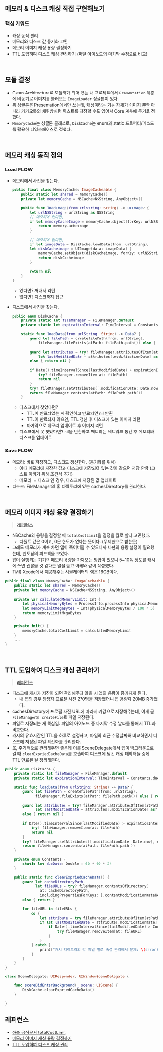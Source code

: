 ## 메모리 & 디스크 캐싱 직접 구현해보기
### 핵심 키워드
- 캐싱 동작 원리
- 메모리와 디스크 값 동기화 고민
- 메모리 이미지 캐싱 용량 결정하기
- TTL 도입하여 디스크 캐싱 관리하기 (파일 아이노드의 마지막 수정으로 비교)

<br>

## 모듈 결정
- Clean Architecture로 모듈화가 되어 있는 내 프로젝트에서 `Presentation` 계층에 비동기로 이미지를 불러오는 `ImageLoader` 싱글톤이 있다.
- 위 싱글톤은 Presentation에서만 쓰는데, 캐싱이라는 기능 자체가 이미지 뿐만 아니라 카카오톡의 채팅방처럼 텍스트를 저장할 수도 있어서 Core 계층에 두기로 정했다.
- `MemoryCache`는 싱글톤 클래스로, `DiskCache`는 enum과 static 프로퍼티/메소드를 활용한 네임스페이스로 정했다.

<br>

## 메모리 캐싱 동작 정의
### Load FLOW
- 메모리에서 사진을 찾는다.
	``` swift
	public final class MemoryCache: ImageCacheable {
		public static let shared = MemoryCache()
		private let memoryCache = NSCache<NSString, AnyObject>()
		
		public func loadImage(from urlString: String) -> UIImage? {
			let urlNSString = urlString as NSString
			// 메모리에 있다면,
			if let memoryCacheImage = memoryCache.object(forKey: urlNSString) as? UIImage {
				return memoryCacheImage
			}
			
			// 메모리에 없다면,
			if let imageData = DiskCache.loadData(from: urlString),
			let diskCacheimage = UIImage(data: imageData) {
				memoryCache.setObject(diskCacheimage, forKey: urlNSString)
				return diskCacheimage
			}
			
			return nil
		}
	}
	```
	- 있다면? 꺼내서 리턴
	- 없다면? 디스크까지 접근

- 디스크에서 사진을 찾는다.
	``` swift
	public enum DiskCache {
		private static let fileManager = FileManager.default
    	private static let expirationInterval: TimeInterval = Constants.dueDate

		static func loadData(from urlString: String) -> Data? {
			guard let filePath = createfilePath(from: urlString),
				fileManager.fileExists(atPath: filePath.path()) else { return nil }
			
			guard let attributes = try? fileManager.attributesOfItem(atPath: filePath.path()),
				let lastModifiedDate = attributes[.modificationDate] as? Date
			else { return nil }
			
			if Date().timeIntervalSince(lastModifiedDate) > expirationInterval {
				try? fileManager.removeItem(at: filePath)
				return nil
			}
			try? fileManager.setAttributes([.modificationDate: Date.now], ofItemAtPath: filePath.path())
			return fileManager.contents(atPath: filePath.path())
		}
	```
	- 디스크에서 찾았다면?
		- TTL이 만료되었는 지 확인하고 만료되면 nil 반환
        - TTL이 만료되지 않으면, TTL 갱신 후 디스크에 있는 이미지 리턴
        - 마지막으로 메모리 업데이트 후 이미지 리턴
	- 디스크에서 못 찾았다면? nil을 반환하고 메모리는 네트워크 통신 후 메모리와 디스크를 업데이트

### Save FLOW
- 메모리: 바로 저장하고, 디스크도 갱신한다. (동기화를 위해)
	- 이때 메모리에 저장한 값과 디스크에 저장되어 있는 값이 같으면 저장 안함 (코스트 아끼기 위해 조건식 추가)
	- 메모리 != 디스크 인 경우, 디스크에 저장된 값 업데이트
- 디스크: FileManager의 홈 디렉토리에 있는 cachesDirectory를 관리한다.

<br>

## 메모리 이미지 캐싱 용량 결정하기
> [레퍼런스](https://github.com/boostcampwm-2024/swift-p3-issue-tracker/pull/284#issuecomment-2392562524)

- NSCache의 용량을 결정할 때 `totalCostLimit`을 결정을 뭘로 할지 고민했다.
	- 디폴트 값은 0이고, 0은 한도가 없다는 뜻이다. (무제한으로 받는듯)
- 그래도 메모리가 계속 차면 앱이 죽어버릴 수 있으니까 나만의 용량 설정이 필요했는데, 멘토님의 피드백을 보았다.
- 앱이 실행되는 기기의 메모리 용량을 가져오는 방법이 있으니 5~10% 정도를 캐시에 쓰면 괜찮을 것 같다는 말을 듣고 아래와 같이 작성했다.
- TMI) Xcode에서 제공해주는 시뮬레이터의 램은 16GB이다.

``` swift
public final class MemoryCache: ImageCacheable {
    public static let shared = MemoryCache()
    private let memoryCache = NSCache<NSString, AnyObject>()
    
    private var calculatedMemoryLimit: Int {
        let physicalMemoryBytes = ProcessInfo.processInfo.physicalMemory / 1024 / 1024
        let memoryLimitMegaBytes = Int(physicalMemoryBytes / 100 * 5)
        return memoryLimitMegaBytes
    }

    private init() {
        memoryCache.totalCostLimit = calculatedMemoryLimit
    }
	...
}
```

<br>

## TTL 도입하여 디스크 캐싱 관리하기
> [레퍼런스](https://cultured-farmhouse-488.notion.site/117a44a4d9ab8064922fe363045b951b)

- 디스크에 캐시가 저장이 되면 관리해주지 않을 시 앱의 용량이 증가하게 된다.
	- 내 앱의 경우 담당자 프로필 사진 270명을 저장했더니 앱 용량이 20MB 증가했다.
- cachesDirectory에 프로필 사진 URL에 따라서 키값으로 저장해주는데, 이게 곧 `FileManager의 createFile`로 파일 저장된다.
- 파일로 저장되는 게 핵심임. 파일의 아이노드 중 마지막 수정 날짜를 통해서 TTL과 비교한다.
- 캐시의 유효시간인 TTL을 하루로 설정하고, 파일의 최근 수정날짜와 비교하면서 디스크에 저장된 파일 최신화를 관리한다.
- 또, 주기적으로 관리해주면 좋은데 이를 SceneDelegate에서 앱이 백그라운드로 갈 때 `clearExpriedCacheData`를 호출하여 디스크에 담긴 캐싱 데이터들 중에 TTL 만료된 걸 정리해준다.

``` swift
public enum DiskCache {
    private static let fileManager = FileManager.default
    private static let expirationInterval: TimeInterval = Constants.dueDate

    static func loadData(from urlString: String) -> Data? {
        guard let filePath = createfilePath(from: urlString),
              fileManager.fileExists(atPath: filePath.path()) else { return nil }
        
        guard let attributes = try? fileManager.attributesOfItem(atPath: filePath.path()),
              let lastModifiedDate = attributes[.modificationDate] as? Date
        else { return nil }
        
        if Date().timeIntervalSince(lastModifiedDate) > expirationInterval {
            try? fileManager.removeItem(at: filePath)
            return nil
        }
        try? fileManager.setAttributes([.modificationDate: Date.now], ofItemAtPath: filePath.path())
        return fileManager.contents(atPath: filePath.path())
    }

	private enum Constants {
        static let dueDate: Double = 60 * 60 * 24
    }

	public static func clearExpriedCacheData() {
        guard let cacheDirectoryPath,
              let fileURLs = try? fileManager.contentsOfDirectory(
                at: cacheDirectoryPath,
                includingPropertiesForKeys: [.contentModificationDateKey])
        else { return }
        
        for fileURL in fileURLs {
            do {
                let attribute = try fileManager.attributesOfItem(atPath: fileURL.path())
                if let lastModifiedDate = attribute[.modificationDate] as? Date {
                    if Date().timeIntervalSince(lastModifiedDate) > Constants.dueDate {
                        try fileManager.removeItem(at: fileURL)
                    }
                }
            } catch {
                print("캐시 디렉토리의 각 파일 별로 속성 관리에서 문제: \(error)")
            }
        }
    }
}

class SceneDelegate: UIResponder, UIWindowSceneDelegate {

    func sceneDidEnterBackground(_ scene: UIScene) {
        DiskCache.clearExpriedCacheData()
    }
    
}
```

## 레퍼런스
- [애플 공식문서 totalCostLimit](https://developer.apple.com/documentation/foundation/nscache/1407672-totalcostlimit)
- [메모리 이미지 캐싱 용량 결정하기](https://github.com/boostcampwm-2024/swift-p3-issue-tracker/pull/284#issuecomment-2392562524)
- [TTL 도입하여 디스크 캐싱 관리]((https://cultured-farmhouse-488.notion.site/117a44a4d9ab8064922fe363045b951b))